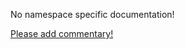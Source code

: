 No namespace specific documentation!

[Please add commentary!](https://github.com/arrdem/grimoire/edit/master/_includes/1.6.0/clojure.uuid/index.md)

